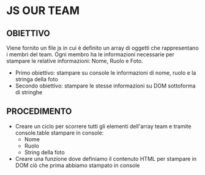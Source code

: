 # JS OUR TEAM

## OBIETTIVO

Viene fornito un file js in cui è definito un array di oggetti che rappresentano i membri del team.
Ogni membro ha le informazioni necessarie per stampare le relative informazioni: Nome, Ruolo e Foto.

- Primo obiettivo: stampare su console le informazioni di nome, ruolo e la stringa della foto
- Secondo obiettivo: stampare le stesse informazioni su DOM sottoforma di stringhe

## PROCEDIMENTO

- Creare un ciclo per scorrere tutti gli elementi dell'array team e tramite console.table stampare in console:
  - Nome
  - Ruolo
  - String della foto
- Creare una funzione dove definiamo il contenuto HTML per stampare in DOM ciò che prima abbiamo stampato in console
